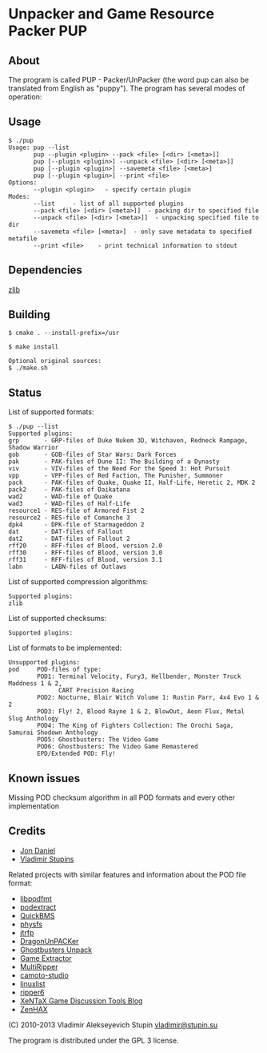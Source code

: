 Unpacker and Game Resource Packer PUP
=====================================

About
-----

The program is called PUP - Packer/UnPacker (the word pup can also be translated from English as "puppy"). The program has several modes of operation:


Usage
-------------
    $ ./pup
    Usage: pup --list
           pup --plugin <plugin> --pack <file> [<dir> [<meta>]]
           pup [--plugin <plugin>] --unpack <file> [<dir> [<meta>]]
           pup [--plugin <plugin>] --savemeta <file> [<meta>]
           pup [--plugin <plugin>] --print <file>
    Options:
           --plugin <plugin>   - specify certain plugin
    Modes:
           --list     - list of all supported plugins
           --pack <file> [<dir> [<meta>]]  - packing dir to specified file
           --unpack <file> [<dir> [<meta>]]  - unpacking specified file to dir
           --savemeta <file> [<meta>]  - only save metadata to specified metafile
           --print <file>    - print technical information to stdout

Dependencies
------------

[zlib][]

Building
--------

    $ cmake . --install-prefix=/usr

    $ make install

    Optional original sources:
    $ ./make.sh

Status
------

List of supported formats:

    $ ./pup --list
    Supported plugins:
    grp       - GRP-files of Duke Nukem 3D, Witchaven, Redneck Rampage, Shadow Warrior
    gob       - GOB-files of Star Wars: Dark Forces
    pak       - PAK-files of Dune II: The Building of a Dynasty
    viv       - VIV-files of the Need For the Speed 3: Hot Pursuit
    vpp       - VPP-files of Red Faction, The Punisher, Summoner
    pack      - PAK-files of Quake, Quake II, Half-Life, Heretic 2, MDK 2
    pack2     - PAK-files of Daikatana
    wad2      - WAD-file of Quake
    wad3      - WAD-files of Half-Life
    resource1 - RES-file of Armored Fist 2
    resource2 - RES-file of Comanche 3
    dpk4      - DPK-file of Starmageddon 2
    dat       - DAT-files of Fallout
    dat2      - DAT-files of Fallout 2
    rff20     - RFF-files of Blood, version 2.0
    rff30     - RFF-files of Blood, version 3.0
    rff31     - RFF-files of Blood, version 3.1
    labn      - LABN-files of Outlaws

List of supported compression algorithms:

    Supported plugins:
    zlib   

List of supported checksums:

    Supported plugins:

List of formats to be implemented:

    Unsupported plugins:
    pod     POD-files of type:
            POD1: Terminal Velocity, Fury3, Hellbender, Monster Truck Maddness 1 & 2,
                  CART Precision Racing
            POD2: Nocturne, Blair Witch Volume 1: Rustin Parr, 4x4 Evo 1 & 2
            POD3: Fly! 2, Blood Rayne 1 & 2, BlowOut, Aeon Flux, Metal Slug Anthology
            POD4: The King of Fighters Collection: The Orochi Saga, Samurai Shodown Anthology
            POD5: Ghostbusters: The Video Game
            POD6: Ghostbusters: The Video Game Remastered
            EPD/Extended POD: Fly!

Known issues
------------

Missing POD checksum algorithm in all POD formats and every other implementation

Credits
-------

- [Jon Daniel][jopadan/pup]
- [Vladimir Stupins][stupin/pup]

[jopadan/pup]: https://github.com/jopadan/pup "Jon Daniel"
[stupin/pup]: https://stupin.su/git/stupin/pup "Vladimir Alekseyevich Stupins"

Related projects with similar features and information about the POD file format:

- [libpodfmt][]
- [podextract][]
- [QuickBMS][]
- [physfs][]
- [jtrfp][]
- [DragonUnPACKer][]
- [Ghostbusters Unpack][]
- [Game Extractor][]
- [MultiRipper][]
- [camoto-studio][]
- [linuxlist][]
- [ripper6][]
- [XeNTaX Game Discussion Tools Blog][]
- [ZenHAX][]

[zlib]: http://www.zlib.net
[libzip]: https://github.com/nih-at/libzip
[libpodfmt]: https://github.com/jopadan/libpodfmt
[podextract]: https://github.com/ghoost82/podextract 
[QuickBMS]: https://aluigi.altervista.org/quickbms.htm
[physfs]: https://github.com/jopadan/physfs
[jtrfp]: https://github.com/jtrfp/jtrfp
[DragonUnPACKer]: https://github.com/elbereth/DragonUnPACKer
[Ghostbusters Unpack]: http://svn.gib.me/public/ghostbusters/trunk/
[Game Extractor]: http://www.watto.org
[MultiRipper]: https://github.com/matteobaccan/MultiRipper
[camoto-studio]: https://github.com/Malvineous/camoto-studio
[linuxlist]: https://github.com/Malvineous/linuxlist
[ripper6]: https://github.com/Malvineous/ripper6
[XeNTaX Game Discussion Tools Blog]: https://forum.xentax.com/blog/
[ZenHAX]: https://zenhax.com/

(C) 2010-2013 Vladimir Alekseyevich Stupin <vladimir@stupin.su>

The program is distributed under the GPL 3 license.
